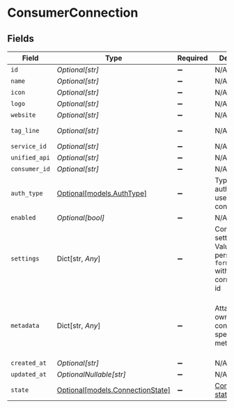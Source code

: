 # ConsumerConnection


## Fields

| Field                                                                                                                                                    | Type                                                                                                                                                     | Required                                                                                                                                                 | Description                                                                                                                                              | Example                                                                                                                                                  |
| -------------------------------------------------------------------------------------------------------------------------------------------------------- | -------------------------------------------------------------------------------------------------------------------------------------------------------- | -------------------------------------------------------------------------------------------------------------------------------------------------------- | -------------------------------------------------------------------------------------------------------------------------------------------------------- | -------------------------------------------------------------------------------------------------------------------------------------------------------- |
| `id`                                                                                                                                                     | *Optional[str]*                                                                                                                                          | :heavy_minus_sign:                                                                                                                                       | N/A                                                                                                                                                      | 1111+test_user_id                                                                                                                                        |
| `name`                                                                                                                                                   | *Optional[str]*                                                                                                                                          | :heavy_minus_sign:                                                                                                                                       | N/A                                                                                                                                                      | Salesforce                                                                                                                                               |
| `icon`                                                                                                                                                   | *Optional[str]*                                                                                                                                          | :heavy_minus_sign:                                                                                                                                       | N/A                                                                                                                                                      | https://res.cloudinary.com/apideck/image/upload/v1529456047/catalog/salesforce/icon128x128.png                                                           |
| `logo`                                                                                                                                                   | *Optional[str]*                                                                                                                                          | :heavy_minus_sign:                                                                                                                                       | N/A                                                                                                                                                      | https://c1.sfdcstatic.com/content/dam/web/en_us/www/images/home/logo-salesforce-m.svg                                                                    |
| `website`                                                                                                                                                | *Optional[str]*                                                                                                                                          | :heavy_minus_sign:                                                                                                                                       | N/A                                                                                                                                                      | https://www.salesforce.com                                                                                                                               |
| `tag_line`                                                                                                                                               | *Optional[str]*                                                                                                                                          | :heavy_minus_sign:                                                                                                                                       | N/A                                                                                                                                                      | CRM software solutions and enterprise cloud computing from Salesforce, the leader in customer relationship management (CRM) and PaaS. Free 30 day trial. |
| `service_id`                                                                                                                                             | *Optional[str]*                                                                                                                                          | :heavy_minus_sign:                                                                                                                                       | N/A                                                                                                                                                      | teamleader                                                                                                                                               |
| `unified_api`                                                                                                                                            | *Optional[str]*                                                                                                                                          | :heavy_minus_sign:                                                                                                                                       | N/A                                                                                                                                                      | crm                                                                                                                                                      |
| `consumer_id`                                                                                                                                            | *Optional[str]*                                                                                                                                          | :heavy_minus_sign:                                                                                                                                       | N/A                                                                                                                                                      | test_user_id                                                                                                                                             |
| `auth_type`                                                                                                                                              | [Optional[models.AuthType]](../models/authtype.md)                                                                                                       | :heavy_minus_sign:                                                                                                                                       | Type of authorization used by the connector                                                                                                              | oauth2                                                                                                                                                   |
| `enabled`                                                                                                                                                | *Optional[bool]*                                                                                                                                         | :heavy_minus_sign:                                                                                                                                       | N/A                                                                                                                                                      | true                                                                                                                                                     |
| `settings`                                                                                                                                               | Dict[str, *Any*]                                                                                                                                         | :heavy_minus_sign:                                                                                                                                       | Connection settings. Values will persist to `form_fields` with corresponding id                                                                          | {<br/>"instance_url": "https://eu28.salesforce.com"<br/>}                                                                                                |
| `metadata`                                                                                                                                               | Dict[str, *Any*]                                                                                                                                         | :heavy_minus_sign:                                                                                                                                       | Attach your own consumer specific metadata                                                                                                               | {<br/>"account": {<br/>"name": "My Company",<br/>"id": "c01458a5-7276-41ce-bc19-639906b0450a"<br/>},<br/>"plan": "enterprise"<br/>}                      |
| `created_at`                                                                                                                                             | *Optional[str]*                                                                                                                                          | :heavy_minus_sign:                                                                                                                                       | N/A                                                                                                                                                      | 2020-09-19T12:18:37.071Z                                                                                                                                 |
| `updated_at`                                                                                                                                             | *OptionalNullable[str]*                                                                                                                                  | :heavy_minus_sign:                                                                                                                                       | N/A                                                                                                                                                      | 2020-09-19T12:18:37.071Z                                                                                                                                 |
| `state`                                                                                                                                                  | [Optional[models.ConnectionState]](../models/connectionstate.md)                                                                                         | :heavy_minus_sign:                                                                                                                                       | [Connection state flow](#section/Connection-state)                                                                                                       | authorized                                                                                                                                               |